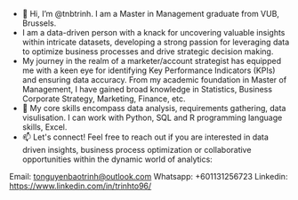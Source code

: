 - 👋 Hi, I’m @tnbtrinh. I am a Master in Management graduate from VUB, Brussels.
- I am a data-driven person with a knack for uncovering valuable insights within intricate datasets, developing a strong passion for leveraging data to optimize business processes and drive strategic decision making.
- My journey in the realm of a marketer/account strategist has equipped me with a keen eye for identifying Key Performance Indicators (KPIs) and ensuring data accuracy. From my academic foundation in Master of Management, I have gained broad knowledge in Statistics, Business Corporate Strategy, Marketing, Finance, etc.
- 🌱 My core skills encompass data analysis, requirements gathering, data visulisation. I can work with Python, SQL and R programming language skills, Excel.
- 📫 Let's connect! Feel free to reach out if you are interested in data driven insights, business process optimization or collaborative opportunities within the dynamic world of analytics:

Email: tonguyenbaotrinh@outlook.com
Whatsapp: +601131256723
Linkedin: https://www.linkedin.com/in/trinhto96/
